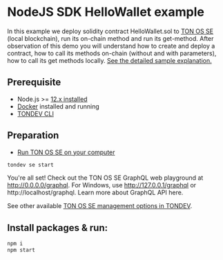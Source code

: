 # NodeJS SDK HelloWallet example

In this example we deploy solidity contract HelloWallet.sol to [TON OS SE](https://docs.ton.dev/86757ecb2/p/19d886-ton-os-se) (local blockchain), run its on-chain method and run its get-method.
After observation of this demo you will understand how to create and deploy a contract, how to call its methods on-chain (without and with parameters), how to call its get methods locally.
[See the detailed sample explanation.](https://docs.ton.dev/86757ecb2/p/33b76d-quick-start/t/214f93)

## Prerequisite

* Node.js >= [12.x installed](https://nodejs.org)
* [Docker](https://docs.docker.com/desktop/#download-and-install) installed and running
* [TONDEV CLI](https://docs.ton.dev/86757ecb2/p/179e51-tondev)

## Preparation

* [Run TON OS SE on your computer](https://docs.ton.dev/86757ecb2/p/19d886-ton-os-se) 

```sh
tondev se start
```

You're all set! Check out the TON OS SE GraphQL web playground at http://0.0.0.0/graphql. For Windows, use http://127.0.0.1/graphql or http://localhost/graphql. Learn more about GraphQL API here.

See other available [TON OS SE management options in TONDEV](https://docs.ton.dev/86757ecb2/v/0/p/54722f-ton-os-se).

## Install packages & run:

```sh
npm i
npm start
```
